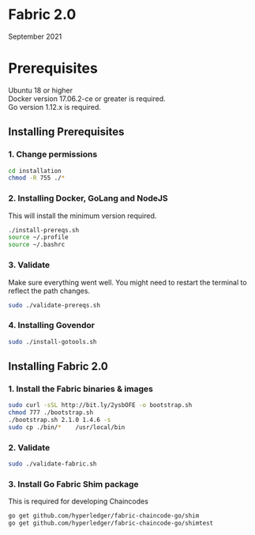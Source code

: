 Fabric 2.0
==========
September 2021

Prerequisites
==============
Ubuntu 18 or higher <br/>
Docker version 17.06.2-ce or greater is required.<br/>
Go version 1.12.x is required. <br/>


Installing Prerequisites
------------------------
<!-- ## If you are on Windows 
Make sure to install Virtual Box and Vagrant
cd into this directory.
vagrant up -->


### 1. Change permissions
```sh
cd installation  
chmod -R 755 ./*  
```

### 2. Installing Docker, GoLang and NodeJS
This will install the minimum version required. 
```sh
./install-prereqs.sh  
source ~/.profile  
source ~/.bashrc 
```

### 3. Validate
Make sure everything went well. You might need to restart the terminal to reflect the path changes. 
```sh
sudo ./validate-prereqs.sh
```

### 4. Installing Govendor 
```sh
sudo ./install-gotools.sh
```

Installing Fabric 2.0
---------------------
### 1. Install the Fabric binaries & images
```sh
sudo curl -sSL http://bit.ly/2ysbOFE -o bootstrap.sh
chmod 777 ./bootstrap.sh
./bootstrap.sh 2.1.0 1.4.6 -s
sudo cp ./bin/*    /usr/local/bin
```

### 2. Validate
```sh
sudo ./validate-fabric.sh 
```

### 3. Install Go Fabric Shim package
This is required for developing Chaincodes
```sh
go get github.com/hyperledger/fabric-chaincode-go/shim
go get github.com/hyperledger/fabric-chaincode-go/shimtest
```

